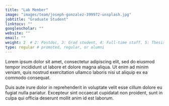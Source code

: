 ```yaml
---
title: "Lab Member"
image: "images/team/joseph-gonzalez-399972-unsplash.jpg"
jobtitle: "Graduate Student"
linktocv: ""
googlescholar: ""
website: ""
email: ""
weight: 2  # 2: Postdoc, 3: Grad student, 4: Full-time staff, 5: Thesis student
type: regular # promoted, regular, or alumni
---
```


Lorem ipsum dolor sit amet, consectetur adipiscing elit, sed do eiusmod tempor incididunt ut labore et dolore magna aliqua. Ut enim ad minim veniam, quis nostrud exercitation ullamco laboris nisi ut aliquip ex ea commodo consequat.

Duis aute irure dolor in reprehenderit in voluptate velit esse cillum dolore eu fugiat nulla pariatur. Excepteur sint occaecat cupidatat non proident, sunt in culpa qui officia deserunt mollit anim id est laborum.
